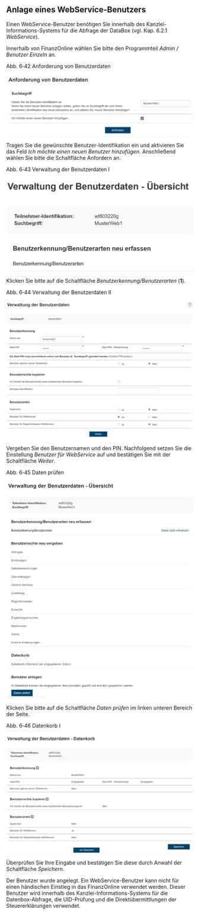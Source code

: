 ## Anlage eines WebService-Benutzers

Einen WebService-Benutzer benötigen Sie innerhalb des
Kanzlei-Informations-Systems für die Abfrage der DataBox (vgl. Kap.
6.2.1 *WebService*).

Innerhalb von FinanzOnline wählen Sie bitte den Programmteil *Admin /
Benutzer Einzeln* an.

Abb. 6‑42 Anforderung von Benutzerdaten

![Anforderung Benutzerdaten](<img/image164.png>)

Tragen Sie die gewünschte Benutzer-Identifikation ein und aktivieren Sie
das Feld *Ich möchte einen neuen Benutzer hinzufügen*. Anschließend
wählen Sie bitte die Schaltfläche Anfordern an.

Abb. 6‑43 Verwaltung der Benutzerdaten I

![Verwaltung der Benutzerdaten I](<img/image165.png>)

Klicken Sie bitte auf die Schaltfläche *Benutzerkennung/Benutzerarten*
(**1**).

Abb. 6‑44 Verwaltung der Benutzerdaten II

![Verwaltung der Benutzerdaten II](<img/image166.png>)

Vergeben Sie den Benutzernamen und den PIN. Nachfolgend setzen Sie die
Einstellung *Benutzer für WebService* auf und bestätigen Sie mit der
Schaltfläche *Weiter*.

Abb. 6‑45 Daten prüfen

![Daten prüfen](<img/image167.png>)

Klicken Sie bitte auf die Schaltfläche *Daten prüfen* im linken unteren
Bereich der Seite.

Abb. 6‑46 Datenkorb I

![Datenkorb I](<img/image168.png>)

Überprüfen Sie Ihre Eingabe und bestätigen Sie diese durch Anwahl der
Schaltfläche *Speichern*.

Der Benutzer wurde angelegt. Ein WebService-Benutzer kann nicht für
einen händischen Einstieg in das FinanzOnline verwendet werden. Dieser
Benutzer wird innerhalb des Kanzlei-Informations-Systems für die
Datenbox-Abfrage, die UID-Prüfung und die Direkt­übermittlungen der
Steuererklärungen verwendet.